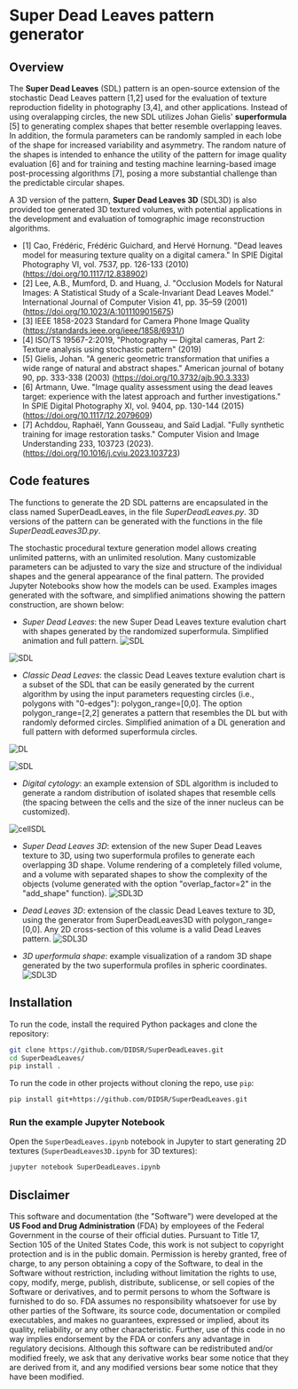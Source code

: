 # Super Dead Leaves pattern generator

## Overview

The **Super Dead Leaves** (SDL) pattern is an open-source extension of the stochastic Dead Leaves pattern [1,2] used for the evaluation of texture reproduction fidelity in photography [3,4], and other applications.
Instead of using overalapping circles, the new SDL utilizes Johan Gielis' **superformula** [5] to generating complex shapes that better resemble overlapping leaves.
In addition, the formula parameters can be randomly sampled in each lobe of the shape for increased variability and asymmetry.
The random nature of the shapes is intended to enhance the utility of the pattern for image quality evaluation [6] and for training and testing machine learning-based image post-processing algorithms [7], posing a more substantial challenge than the predictable circular shapes.
  
A 3D version of the pattern, **Super Dead Leaves 3D** (SDL3D) is also provided toe generated 3D textured volumes, with potential applications in the development and evaluation of tomographic image reconstruction algorithms.

- [1] Cao, Frédéric, Frédéric Guichard, and Hervé Hornung. "Dead leaves model for measuring texture quality on a digital camera." In SPIE Digital Photography VI, vol. 7537, pp. 126-133 (2010) (<https://doi.org/10.1117/12.838902>)
- [2] Lee, A.B., Mumford, D. and Huang, J. "Occlusion Models for Natural Images: A Statistical Study of a Scale-Invariant Dead Leaves Model." International Journal of Computer Vision 41, pp. 35–59 (2001) (<https://doi.org/10.1023/A:1011109015675>)
- [3] IEEE 1858-2023 Standard for Camera Phone Image Quality (<https://standards.ieee.org/ieee/1858/6931/>)
- [4] ISO/TS 19567-2:2019, "Photography — Digital cameras, Part 2: Texture analysis using stochastic pattern" (2019)
- [5] Gielis, Johan. "A generic geometric transformation that unifies a wide range of natural and abstract shapes." American journal of botany 90, pp. 333-338 (2003) (<https://doi.org/10.3732/ajb.90.3.333>)
- [6] Artmann, Uwe. "Image quality assessment using the dead leaves target: experience with the latest approach and further investigations." In SPIE Digital Photography XI, vol. 9404, pp. 130-144 (2015) (<https://doi.org/10.1117/12.2079609>)
- [7] Achddou, Raphaël, Yann Gousseau, and Saïd Ladjal. "Fully synthetic training for image restoration tasks." Computer Vision and Image Understanding 233, 103723 (2023). (<https://doi.org/10.1016/j.cviu.2023.103723>)

## Code features

The functions to generate the 2D SDL patterns are encapsulated in the class named SuperDeadLeaves, in the file _SuperDeadLeaves.py_.
3D versions of the pattern can be generated with the functions in the file _SuperDeadLeaves3D.py_.

The stochastic procedural texture generation model allows creating unlimited patterns, with an unlimited resolution.
Many customizable parameters can be adjusted to vary the size and structure of the individual shapes and the general appearance of the final pattern. The provided Jupyter Notebooks show how the models can be used. Examples images generated with the software, and simplified animations showing the pattern construction, are shown below:


- _Super Dead Leaves_: the new Super Dead Leaves texture evalution chart with shapes generated by the randomized superformula. Simplified animation and full pattern.
![SDL](media/SDL_12667786_animation_inc250.gif)

![SDL](media/SuperDeadLeaves.png)

- _Classic Dead Leaves_: the classic Dead Leaves texture evalution chart is a subset of the SDL that can be easily generated by the current algorithm by using the input parameters requesting circles (i.e., polygons with "0-edges"): polygon_range=[0,0]. The option polygon_range=[2,2] generates a pattern that resembles the DL but with randomly deformed circles. Simplified animation of a DL generation and full pattern with deformed superformula circles.

![DL](media/DL_29277411_animation_Circles_inc250.gif)

![SDL](media/SuperDeadLeaves_deformedCircles.png)

- _Digital cytology_: an example extension of SDL algorithm is included to generate a random distribution of isolated shapes that resemble cells (the spacing between the cells and the size of the inner nucleus can be customized).

![cellSDL](media/cell_SDL_39032045_animation.gif)

- _Super Dead Leaves 3D_: extension of the new Super Dead Leaves texture to 3D, using two superformula profiles to generate each overlapping 3D shape. Volume rendering of a completely filled volume, and a volume with separated shapes to show the complexity of the objects (volume generated with the option "overlap_factor=2" in the "add_shape" function).
![SDL3D](media/SDL3D/SuperDeadLeaves3D_separated_rendering.jpg)

- _Dead Leaves 3D_: extension of the classic Dead Leaves texture to 3D, using the generator from SuperDeadLeaves3D with polygon_range=[0,0]. Any 2D cross-section of this volume is a valid Dead Leaves pattern.
![SDL3D](media/SDL3D/DeadLeaves3D_5e8_rendering.jpg)

- _3D uperformula shape_: example visualization of a random 3D shape generated by the two superformula profiles in spheric coordinates.
![SDL3D](media/SDL3D/SuperDeadLeaves3D_example_shape.png)



## Installation

To run the code, install the required Python packages and clone the repository:

```bash
git clone https://github.com/DIDSR/SuperDeadLeaves.git
cd SuperDeadLeaves/
pip install .
```

To run the code in other projects without cloning the repo, use `pip`:

```bash
pip install git+https://github.com/DIDSR/SuperDeadLeaves.git
```

### Run the example Jupyter Notebook

Open the `SuperDeadLeaves.ipynb` notebook in Jupyter to start generating 2D textures (`SuperDeadLeaves3D.ipynb` for 3D textures):

```bash
jupyter notebook SuperDeadLeaves.ipynb
```

## Disclaimer

This software and documentation (the "Software") were developed at the **US Food and Drug Administration** (FDA) by employees of the Federal Government in the course of their official duties. Pursuant to Title 17, Section 105 of the United States Code, this work is not subject to copyright protection and is in the public domain. Permission is hereby granted, free of charge, to any person obtaining a copy of the Software, to deal in the Software without restriction, including without limitation the rights to use, copy, modify, merge, publish, distribute, sublicense, or sell copies of the Software or derivatives, and to permit persons to whom the Software is furnished to do so. FDA assumes no responsibility whatsoever for use by other parties of the Software, its source code, documentation or compiled executables, and makes no guarantees, expressed or implied, about its quality, reliability, or any other characteristic. Further, use of this code in no way implies endorsement by the FDA or confers any advantage in regulatory decisions. Although this software can be redistributed and/or modified freely, we ask that any derivative works bear some notice that they are derived from it, and any modified versions bear some notice that they have been modified.
